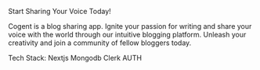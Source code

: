 Start Sharing Your Voice Today!

Cogent is a blog sharing app. Ignite your passion for writing and share your voice with the world through our intuitive blogging platform. Unleash your creativity and join a community of fellow bloggers today.

Tech Stack:
Nextjs
Mongodb
Clerk AUTH
